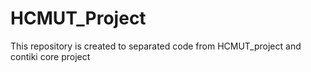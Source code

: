 HCMUT_Project
=============

This repository is created to separated code from HCMUT_project and contiki core project
